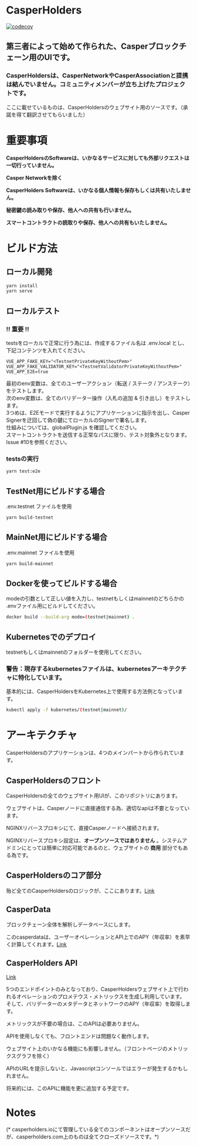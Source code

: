 # CasperHolders
[![codecov](https://codecov.io/gh/casperholders/casperholdersfront/branch/main/graph/badge.svg?token=J111YFA2Q3)](https://codecov.io/gh/casperholders/casperholdersfront)
## 第三者によって始めて作られた、Casperブロックチェーン用のUIです。

### CasperHoldersは、CasperNetworkやCasperAssociationと提携は結んでいません。コミュニティメンバーが立ち上げたプロジェクトです。

ここに載せているものは、CasperHoldersのウェブサイト用のソースです。（承諾を得て翻訳させてもらいました）

# 重要事項

**CasperHoldersのSoftwareは、いかなるサービスに対しても外部リクエストは一切行っていません。**

**Casper Networkを除く**

**CasperHolders Softwareは、いかなる個人情報も保存もしくは共有いたしません。**

**秘密鍵の読み取りや保存、他人への共有も行いません。**

**スマートコントラクトの読取りや保存、他人への共有もいたしません。**

# ビルド方法

## ローカル開発

```bash
yarn install
yarn serve
```

## ローカルテスト

### !! 重要 !!

testsをローカルで正常に行う為には、作成するファイル名は .env.local とし、下記コンテンツを入れてください。

```
VUE_APP_FAKE_KEY="<TestnetPrivateKeyWithoutPem>"
VUE_APP_FAKE_VALIDATOR_KEY="<TestnetValidatorPrivateKeyWithoutPem>"
VUE_APP_E2E=true
```

最初のenv変数は、全てのユーザーアクション（転送 / ステーク / アンステーク）をテストします。  
次のenv変数は、全てのバリデーター操作（入札の追加 & 引き出し）をテストします。  
3つめは、E2Eモードで実行するようにアプリケーションに指示を出し、Casper Signerを迂回して偽の鍵にてローカルのSignerで署名します。  
仕組みについては、globalPlugin.js を確認してください。  
スマートコントラクトを送信する正常なパスに限り、テスト対象外となります。Issue #10を参照ください。  

### testsの実行
```bash
yarn test:e2e
```

## TestNet用にビルドする場合

.env.testnet ファイルを使用

```bash
yarn build-testnet
```

## MainNet用にビルドする場合

.env.mainnet ファイルを使用

```bash
yarn build-mainnet
```

## Dockerを使ってビルドする場合

modeの引数として正しい値を入力し、testnetもしくはmainnetのどちらかの .envファイル用にビルドしてください。

```bash
docker build --build-arg mode=(testnet|mainnet) . 
```

## Kubernetesでのデプロイ

testnetもしくはmainnetのフォルダーを使用してください。

### 警告：現存するkubernetesファイルは、kubernetesアーキテクチャに特化しています。  
基本的には、CasperHoldersをKubernetes上で使用する方法例となっています。

```bash
kubectl apply -f kubernetes/(testnet|mainnet)/
```

# アーキテクチャ

CasperHoldersのアプリケーションは、4つのメインパートから作られています。

## CasperHoldersのフロント
CasperHoldersの全てのウェブサイト用UIが、このリポジトリにあります。

ウェブサイトは、Casperノードに直接通信する為、適切なapiは不要となっています。

NGINXリバースプロキシにて、直接Casperノードへ接続されます。

NGINXリバースプロキシ設定は、**オープンソースではありません** 。システムアドミンにとっては簡単に対応可能であるのと、ウェブサイトの **商用** 部分でもある為です。

## CasperHoldersのコア部分
殆ど全てのCasperHoldersのロジックが、ここにあります。[Link](https://github.com/Casper-Tech-Lab/casperholderscore)

## CasperData

ブロックチェーン全体を解析しデータベースにします。

このcasperdataは、ユーザーオペレーションとAPI上でのAPY（年収率）を素早く計算してくれます。[Link](https://github.com/casperholders/casperdata)

## CasperHolders API

[Link](https://github.com/casperholders/casperholdersapi)

5つのエンドポイントのみとなっており、CasperHoldersウェブサイト上で行われるオペレーションのプロメテウス・メトリックスを生成し利用しています。
そして、バリデーターのメタデータとネットワークのAPY（年収率）を取得します。

メトリックスが不要の場合は、このAPIは必要ありません。

APIを使用しなくても、フロントエンドは問題なく動作します。

ウェブサイト上のいかなる機能にも影響しません。（フロントページのメトリックスグラフを除く）

APIのURLを提示しないと、Javascriptコンソールではエラーが発生するかもしれません。

将来的には、このAPIに機能を更に追加する予定です。
    
# Notes
(* casperholders.ioにて管理している全てのコンポーネントはオープンソースだが、casperholders.com上のものは全てクローズドソースです。*)


